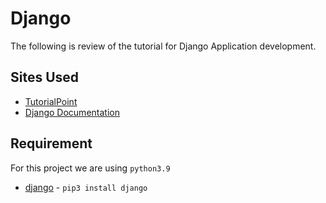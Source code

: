 # Django 

The following is review of the tutorial for Django Application development. 

## Sites Used
* [TutorialPoint](https://www.tutorialspoint.com/django/index.htm)
* [Django Documentation](https://docs.djangoproject.com/en/3.2/) 

## Requirement
For this project we are using `python3.9`  
*  [django]() - `pip3 install django` 
